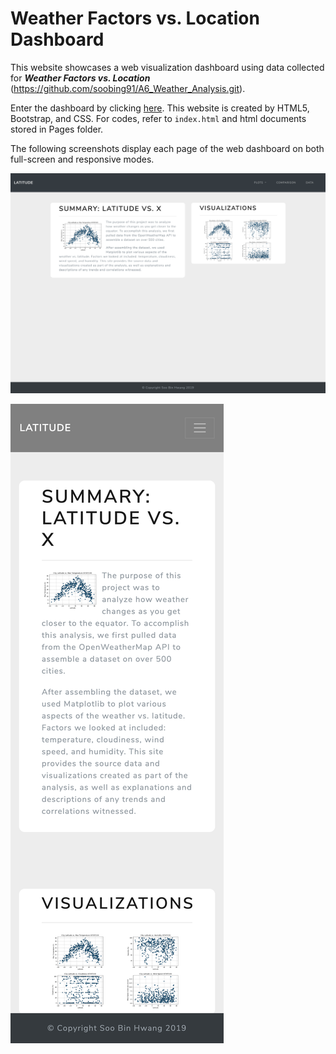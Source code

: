 # Weather Factors vs. Location Dashboard
This website showcases a web visualization dashboard using data collected for __*Weather Factors vs. Location*__ (https://github.com/soobing91/A6_Weather_Analysis.git).

Enter the dashboard by clicking [here](https://soobing91.github.io/A9_Weather_Web/index.html). This website is created by HTML5, Bootstrap, and CSS. For codes, refer to `index.html` and html documents stored in Pages folder.

The following screenshots display each page of the web dashboard on both full-screen and responsive modes.

![index](Images/screenshot_SooBin.png)

![responsive](Images/screenshot_responsive_SooBin.png)